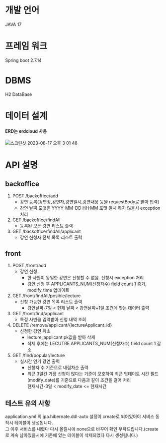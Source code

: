 # 개발 언어
JAVA 17
# 프레임 워크
Spring boot 2.7.14
# DBMS
H2 DataBase
# 데이터 설계
#### ERD는 erdcloud 사용
![스크린샷 2023-08-17 오후 3 01 48](https://github.com/jeonYoungBin/reservation/assets/137134782/8d9b49bf-be80-4b06-b408-747163e379df)
# API 설명
## backoffice
1. POST /backoffice/add<br/>
   - 강연 등록(강연장,강연자,강연일시,강연내용 등을 requestBody로 받아 입력)<br/>
   - 강연 날짜 포맷은 YYYY-MM-DD HH:MM 포맷 일치 하지 않을시 exception 처리<br/>
2. GET /backoffice/findAll<br/>
   - 등록된 모든 강연 리스트 출력<br/>
3. GET /backoffice/findAll/applicant<br/>
   - 강연 신청자 전체 목록 리스트 출력<br/>
## front
1. POST /front/add<br/>
   - 강연 신청<br/>
     - 한 사원이 동일한 강연은 신청할 수 없음. 신청시 exception 처리<br/>
     - 강연 신청 후 APPLICANTS_NUM(신청자수) field count 1 증가, modify_time 업데이트<br/>
2. GET /front/findAll/posible/lecture<br/>
   - 신청 가능한 강연 목록 리스트 출력<br/>
     - 강연날짜-7일 < 현재 날짜 < 강연날짜+1일 조건에 맞는 데이터 출력<br/>
3. GET /front/find/applicant<br/>
   - 특정 사번을 입력받아 신청 내역 조회<br/>
4. DELETE /remove/applicant/{lectureApplicant_id}<br/>
   - 신청한 강연 취소<br/>  
     - lecture_applicant pk값을 받아 삭제<br/>
     - 삭제 후에는 LECUTRE APPLICANTS_NUM(신청자수) field count 1 감소<br/>
5. GET /find/popular/lecture<br/>
   - 실시간 인기 강연 출력<br/>
     - 신청자 수 기준으로 내림차순 출력<br/>
     - 최근 3일간 가장 신청이 많다는 기준이 모호하여 최근 업데이트 시간 필드(modify_date)를 기준으로 다음과 같이 조건을 걸어 처리<br/>
       현재시간-3일 < modify_date <= 현재시간<br/>
## 테스트 유의 사항
application.yml 의 jpa.hibernate.ddl-auto 설정이 create로 되어있어야 서비스 동작시 테이블이 생성됩니다.<br/> 
그 이후 서비스를 내렸다 다시 올릴시에 none으로 바꾸어 확인 부탁드립니다.(create로 계속 남아있을시에 기존에 있는 테이블이 삭제되었다 다시 생성됩니다.)
